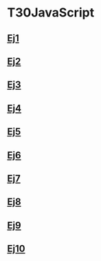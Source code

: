 # T30JavaScript


## [Ej1]()

## [Ej2]()

## [Ej3]()

## [Ej4]()

## [Ej5]()

## [Ej6]()

## [Ej7]()

## [Ej8]()

## [Ej9]()

## [Ej10]()



